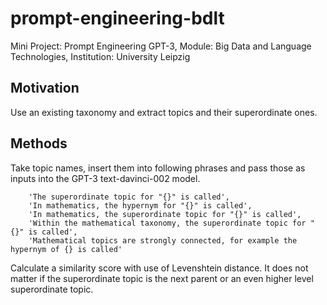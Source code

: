 # prompt-engineering-bdlt
Mini Project: Prompt Engineering GPT-3,
Module: Big Data and Language Technologies,
Institution: University Leipzig

## Motivation
Use an existing taxonomy and extract topics and their superordinate ones. 

## Methods
Take topic names, insert them into following phrases and pass those as inputs into the GPT-3 text-davinci-002 model.

        'The superordinate topic for "{}" is called',
        'In mathematics, the hypernym for "{}" is called',
        'In mathematics, the superordinate topic for "{}" is called',
        'Within the mathematical taxonomy, the superordinate topic for "{}" is called',
        'Mathematical topics are strongly connected, for example the hypernym of {} is called'

Calculate a similarity score with use of Levenshtein distance.
It does not matter if the superordinate topic is the next parent or an even higher level superordinate topic.
